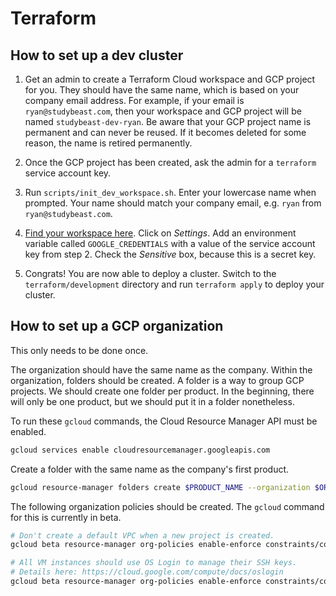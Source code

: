 # Terraform

## How to set up a dev cluster

1. Get an admin to create a Terraform Cloud workspace and GCP project for you. They should have the same name, which is based on your company email address. For example, if your email is `ryan@studybeast.com`, then your workspace and GCP project will be named `studybeast-dev-ryan`.
Be aware that your GCP project name is permanent and can never be reused. If it becomes deleted for some reason, the name is retired permanently.

2. Once the GCP project has been created, ask the admin for a `terraform` service account key.

3. Run `scripts/init_dev_workspace.sh`. Enter your lowercase name when prompted. Your name should match your company email, e.g. `ryan` from `ryan@studybeast.com`.

4. [Find your workspace here](https://app.terraform.io/studybeast/workspaces). Click on _Settings_. Add an environment variable called `GOOGLE_CREDENTIALS` with a value of the service account key from step 2. Check the _Sensitive_ box, because this is a secret key.

5. Congrats! You are now able to deploy a cluster. Switch to the `terraform/development` directory and run `terraform apply` to deploy your cluster.

## How to set up a GCP organization

This only needs to be done once.

The organization should have the same name as the company. Within the organization,
folders should be created. A folder is a way to group GCP projects. We should
create one folder per product. In the beginning, there will only be one product,
but we should put it in a folder nonetheless.

To run these `gcloud` commands, the Cloud Resource Manager API must be enabled.

```sh
gcloud services enable cloudresourcemanager.googleapis.com
```

Create a folder with the same name as the company's first product.

```sh
gcloud resource-manager folders create $PRODUCT_NAME --organization $ORGANIZATION_ID
```

The following organization policies should be created. The `gcloud` command for this
is currently in beta.

```sh
# Don't create a default VPC when a new project is created.
gcloud beta resource-manager org-policies enable-enforce constraints/compute.skipDefaultNetworkCreation --organization $ORGANIZATION_ID

# All VM instances should use OS Login to manage their SSH keys.
# Details here: https://cloud.google.com/compute/docs/oslogin
gcloud beta resource-manager org-policies enable-enforce constraints/compute.requireOsLogin --organization $ORGANIZATION_ID
```
